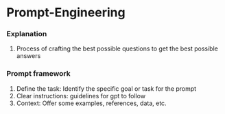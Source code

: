 # Prompt-Engineering

### Explanation
1. Process of crafting the best possible questions to get the best possible answers

### Prompt framework
1. Define the task: Identify the specific goal or task for the prompt
2. Clear instructions: guidelines for gpt to follow
3. Context: Offer some examples, references, data, etc.
